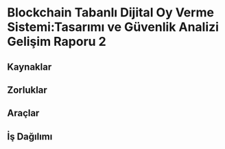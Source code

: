 # Blockchain Tabanlı Dijital Oy Verme Sistemi:Tasarımı ve Güvenlik Analizi Gelişim Raporu 2

## Kaynaklar


## Zorluklar


## Araçlar


## İş Dağılımı

